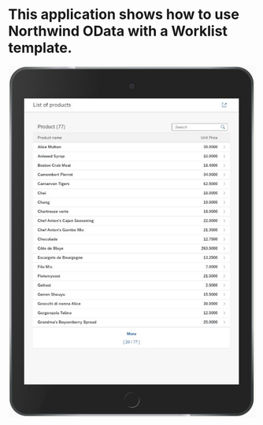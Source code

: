 # This application shows how to use Northwind OData with a Worklist template.

![Sample Output](./Output.JPG)

